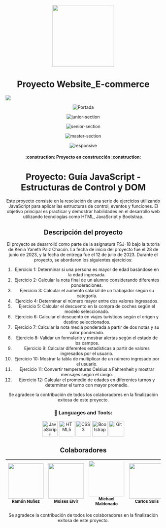 <div align="center">
    <img src="https://media.giphy.com/media/v1.Y2lkPTc5MGI3NjExZDg4MjcxOTFkMGU3M2U2ZTc5Mzc4ODI4Zjc2YzFiM2Q0NmRmMmFlMSZjdD1n/f3iwJFOVOwuy7K6FFw/giphy.gif" width="200">

<h1 align="center"> Proyecto Website_E-commerce </h1>

<p align="left">
   <img src="https://img.shields.io/badge/STATUS-FINALIZADO-brightgreen">
</p>


![Portada](https://github-production-user-asset-6210df.s3.amazonaws.com/80738178/250660240-fc6c5ea3-2ee9-41b7-810f-b2e9a73b9262.PNG)

![junior-section](https://github.com/ramonsolis11/Hacker_Rank/assets/80738178/7f364b4c-bcec-4fc1-a3db-1b6094011b75)

![senior-section](https://github.com/ramonsolis11/Hacker_Rank/assets/80738178/1ae8e476-9121-46e6-90db-26f2e0c5c485)

![master-section](https://github.com/ramonsolis11/Hacker_Rank/assets/80738178/c59e7194-60b7-4ce5-82a7-9d5d9a23f5c9)

![responsive](https://github.com/ramonsolis11/Hacker_Rank/assets/80738178/07c873cf-b857-44dc-946f-355702f89b6d)





  

   <h4 align="center">
:construction: Proyecto en construcción :construction:
</h4>

# Proyecto: Guía JavaScript - Estructuras de Control y DOM

Este proyecto consiste en la resolución de una serie de ejercicios utilizando JavaScript para aplicar las estructuras de control, eventos y funciones. El objetivo principal es practicar y demostrar habilidades en el desarrollo web utilizando tecnologías como HTML, JavaScript y Bootstrap.

## Descripción del proyecto

El proyecto se desarrolló como parte de la asignatura FSJ-18 bajo la tutoría de Kenia Yaneth Paiz Chacón. La fecha de inicio del proyecto fue el 28 de junio de 2023, y la fecha de entrega fue el 12 de julio de 2023. Durante el proyecto, se abordaron los siguientes ejercicios:

1. Ejercicio 1: Determinar si una persona es mayor de edad basándose en la edad ingresada.
2. Ejercicio 2: Calcular la nota final de un alumno considerando diferentes ponderaciones.
3. Ejercicio 3: Calcular el aumento salarial de un trabajador según su categoría.
4. Ejercicio 4: Determinar el número mayor entre dos valores ingresados.
5. Ejercicio 5: Calcular el descuento en la compra de coches según el modelo seleccionado.
6. Ejercicio 6: Calcular el descuento en viajes turísticos según el origen y destino seleccionados.
7. Ejercicio 7: Calcular la nota media ponderada a partir de dos notas y su valor ponderado.
8. Ejercicio 8: Validar un formulario y mostrar alertas según el estado de los campos.
9. Ejercicio 9: Calcular diferentes estadísticas a partir de valores ingresados por el usuario.
10. Ejercicio 10: Mostrar la tabla de multiplicar de un número ingresado por el usuario.
11. Ejercicio 11: Convertir temperaturas Celsius a Fahrenheit y mostrar mensajes según el rango.
12. Ejercicio 12: Calcular el promedio de edades en diferentes turnos y determinar el turno con mayor promedio.


Se agradece la contribución de todos los colaboradores en la finalización exitosa de este proyecto.







<div align="center">
    <h3> 🔨 Languages and Tools:</h3>
    <div>
    <img src="https://cdn.jsdelivr.net/gh/devicons/devicon/icons/javascript/javascript-original.svg" alt="JavaScript" width="50" height="50"/>
    <img src="https://cdn.jsdelivr.net/gh/devicons/devicon/icons/html5/html5-original.svg" alt="HTML5" width="50" height="50"/>
    <img src="https://cdn.jsdelivr.net/gh/devicons/devicon/icons/css3/css3-original.svg" alt="CSS3" width="50" height="50"/>
    <img src="https://cdn.jsdelivr.net/gh/devicons/devicon/icons/bootstrap/bootstrap-plain.svg" alt="Bootstrap" width="50" height="50"/>
    <img src="https://cdn.jsdelivr.net/gh/devicons/devicon/icons/git/git-original.svg" alt="Git" width="50" height="50"/>
</div>

## Colaboradores

| [<img src="https://avatars.githubusercontent.com/u/80738178?s=400&u=bf225aa72af9e37f869241a241e08254bb04d972&v=4" width=115><br><sub>Ramón Nuñez</sub>](https://github.com/ramonsolis11) |  [<img src="https://avatars.githubusercontent.com/u/86701019?v=4" width=115><br><sub>Moises Elvir</sub>](https://github.com/MoisesElvir) |  [<img src="https://avatars.githubusercontent.com/u/127003959?v=4" width=115><br><sub>Michael Maldonado</sub>](https://github.com/Maikkel43) | [<img src="https://avatars.githubusercontent.com/u/80052500?v=4" width=115><br><sub>Carlos Solis</sub>](https://github.com/carlossolis27) |
| :---: | :---: | :---: | :---: |

Se agradece la contribución de todos los colaboradores en la finalización exitosa de este proyecto.


